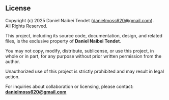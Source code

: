 ## License

Copyright (c) 2025 Daniel Naibei Tendet (danielmoss620@gmail.com).  
All Rights Reserved.

This project, including its source code, documentation, design, and related files, is the exclusive property of **Daniel Naibei Tendet**.  

You may not copy, modify, distribute, sublicense, or use this project, in whole or in part, for any purpose without prior written permission from the author.  

Unauthorized use of this project is strictly prohibited and may result in legal action.  

For inquiries about collaboration or licensing, please contact: **danielmoss620@gmail.com**
